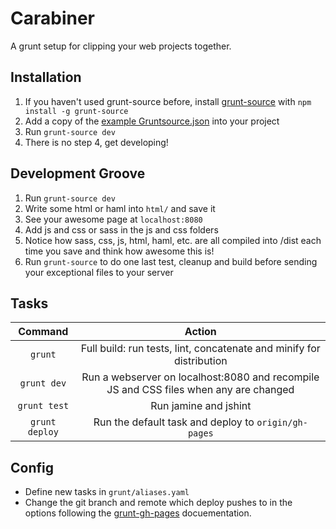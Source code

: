 Carabiner
=========
A grunt setup for clipping your web projects together.

Installation
------------
1. If you haven't used grunt-source before, install [grunt-source](https://www.npmjs.org/package/grunt-source) with `npm install -g grunt-source`
2. Add a copy of the [example Gruntsource.json](https://github.com/dvmtn/carabiner/blob/master/Gruntsource.json.example) into your project
3. Run `grunt-source dev`
4. There is no step 4, get developing!

Development Groove
------------------
1. Run `grunt-source dev`
2. Write some html or haml into `html/` and save it
3. See your awesome page at `localhost:8080`
4. Add js and css or sass in the js and css folders
5. Notice how sass, css, js, html, haml, etc. are all compiled into /dist each time you save and think how awesome this is!
6. Run `grunt-source` to do one last test, cleanup and build before sending your exceptional files to your server


Tasks
-----
|   Command          |                                         Action                                        |
|:------------------:|:-------------------------------------------------------------------------------------:|
| `grunt`            | Full build: run tests, lint, concatenate and minify for distribution                  |
| `grunt dev`        | Run a webserver on localhost:8080 and recompile JS and CSS files when any are changed |
| `grunt test`       | Run jamine and jshint                                                                 |
| `grunt deploy`     | Run the default task and deploy to `origin/gh-pages`                                  |

Config
------
- Define new tasks in `grunt/aliases.yaml`
- Change the git branch and remote which deploy pushes to in the options following the [grunt-gh-pages](https://github.com/tschaub/grunt-gh-pages#optionsrepo) docuementation.
